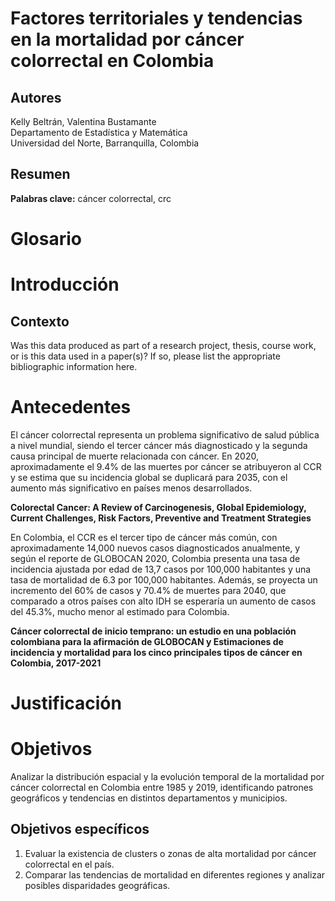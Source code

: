 # Factores territoriales y tendencias en la mortalidad por cáncer colorrectal en Colombia

## Autores  
Kelly Beltrán, Valentina Bustamante  
Departamento de Estadística y Matemática  
Universidad del Norte, Barranquilla, Colombia  

## Resumen  

**Palabras clave:** cáncer colorrectal, crc  

# Glosario  

# Introducción  

## Contexto  
Was this data produced as part of a research project, thesis, course work, or is this data used in a paper(s)? If so, please list the appropriate bibliographic information here.  

# Antecedentes  

El cáncer colorrectal representa un problema significativo de salud pública a nivel mundial, siendo el tercer cáncer más diagnosticado y la segunda causa principal de muerte relacionada con cáncer. En 2020, aproximadamente el 9.4% de las muertes por cáncer se atribuyeron al CCR y se estima que su incidencia global se duplicará para 2035, con el aumento más significativo en países menos desarrollados.  

**Colorectal Cancer: A Review of Carcinogenesis, Global Epidemiology, Current Challenges, Risk Factors, Preventive and Treatment Strategies**  

En Colombia, el CCR es el tercer tipo de cáncer más común, con aproximadamente 14,000 nuevos casos diagnosticados anualmente, y según el reporte de GLOBOCAN 2020, Colombia presenta una tasa de incidencia ajustada por edad de 13,7 casos por 100,000 habitantes y una tasa de mortalidad de 6.3 por 100,000 habitantes. Además, se proyecta un incremento del 60% de casos y 70.4% de muertes para 2040, que comparado a otros países con alto IDH se esperaría un aumento de casos del 45.3%, mucho menor al estimado para Colombia.  

**Cáncer colorrectal de inicio temprano: un estudio en una población colombiana para la afirmación de GLOBOCAN y Estimaciones de incidencia y mortalidad para los cinco principales tipos de cáncer en Colombia, 2017-2021**  

# Justificación  

# Objetivos  

Analizar la distribución espacial y la evolución temporal de la mortalidad por cáncer colorrectal en Colombia entre 1985 y 2019, identificando patrones geográficos y tendencias en distintos departamentos y municipios.  

## Objetivos específicos  

1. Evaluar la existencia de clusters o zonas de alta mortalidad por cáncer colorrectal en el país.  
2. Comparar las tendencias de mortalidad en diferentes regiones y analizar posibles disparidades geográficas.  
